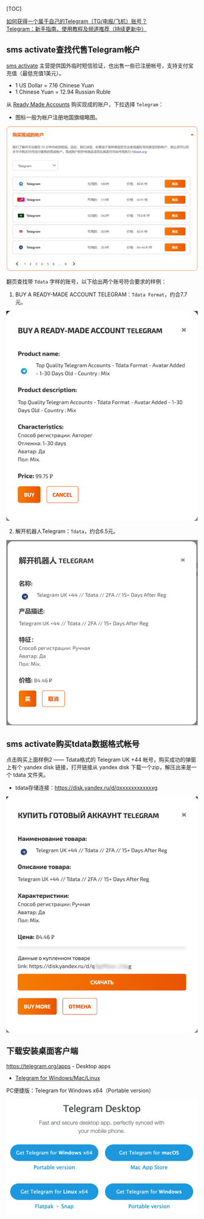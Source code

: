 
[TOC]

[如何获得一个属于自己的Telegram（TG/电报/飞机）账号？](https://www.henduohao.com/a/how-to-get-a-telegram-account)  
[Telegram：新手指南、使用教程及频道推荐（持续更新中）](https://blog.laoda.de/archives/telegram/index.html)  

## sms activate查找代售Telegram帐户

[sms activate](https://sms-activate.org/en) 主营提供国外临时短信验证，也出售一些已注册帐号，支持支付宝充值（最低充值1美元）。

- 1 US Dollar = 7.16 Chinese Yuan
- 1 Chinese Yuan = 12.94 Russian Ruble

从 [Ready Made Accounts](https://sms-activate.org/en/freePrice#buy-ready-made-account) 购买现成的账户，下拉选择 `Telegram`：

- 图标一般为帐户注册地国旗缩略图。

![buy-ready-made-account](./images/buy-ready-made-account.png)

翻页查找带 `Tdata` 字样的账号，以下给出两个账号符合要求的样例：

1. BUY A READY-MADE ACCOUNT TELEGRAM：`Tdata Format`，约合7.7元。

![Telegram_Account_1](./images/Telegram_Account_1.png)

2. 解开机器人Telegram：`Tdata`，约合6.5元。

![Telegram_Account_2](./images/Telegram_Account_2.png)

## sms activate购买tdata数据格式帐号

点击购买上面样例2 —— Tdata格式的 Telegram UK +44 帐号，购买成功的弹窗上有个 yandex disk 链接，打开链接从 yandex disk 下载一个zip，解压出来是一个 tdata 文件夹。

- tdata存储连接：https://disk.yandex.ru/d/qxxxxxxxxxxxxg

![Buy-Telegram-Account](./images/Buy-Telegram-Account.png)

## 下载安装桌面客户端

https://telegram.org/apps - Desktop apps

- [Telegram for Windows/Mac/Linux](https://desktop.telegram.org/)

PC便捷版：Telegram for Windows x64（Portable version）

![Telegram-Desktop](./images/Telegram-Desktop.png)
